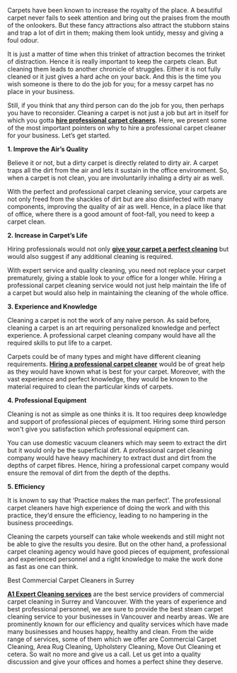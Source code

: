 Carpets have been known to increase the royalty of the place. A beautiful carpet never fails to seek attention and bring out the praises from the mouth of the onlookers. But these fancy attractions also attract the stubborn stains and trap a lot of dirt in them; making them look untidy, messy and giving a foul odour.

It is just a matter of time when this trinket of attraction becomes the trinket of distraction. Hence it is really important to keep the carpets clean. But cleaning them leads to another chronicle of struggles. Either it is not fully cleaned or it just gives a hard ache on your back. And this is the time you wish someone is there to do the job for you; for a messy carpet has no place in your business.

Still, if you think that any third person can do the job for you, then perhaps you have to reconsider. Cleaning a carpet is not just a job but art in itself for which you gotta **[hire professional carpet cleaners](http://a1expertcleaningservices.ca/commercial-carpet-cleaning.html)**. Here, we present some of the most important pointers on why to hire a professional carpet cleaner for your business. Let’s get started.

**1. Improve the Air’s Quality**

Believe it or not, but a dirty carpet is directly related to dirty air. A carpet traps all the dirt from the air and lets it sustain in the office environment. So, when a carpet is not clean, you are involuntarily inhaling a dirty air as well.

With the perfect and professional carpet cleaning service, your carpets are not only freed from the shackles of dirt but are also disinfected with many components, improving the quality of air as well. Hence, in a place like that of office, where there is a good amount of foot-fall, you need to keep a carpet clean.

**2. Increase in Carpet’s Life**

Hiring professionals would not only **[give your carpet a perfect cleaning](http://a1expertcleaningservices.ca/)** but would also suggest if any additional cleaning is required.

With expert service and quality cleaning, you need not replace your carpet prematurely, giving a stable look to your office for a longer while. Hiring a professional carpet cleaning service would not just help maintain the life of a carpet but would also help in maintaining the cleaning of the whole office.

**3. Experience and Knowledge**

Cleaning a carpet is not the work of any naive person. As said before, cleaning a carpet is an art requiring personalized knowledge and perfect experience. A professional carpet cleaning company would have all the required skills to put life to a carpet.

Carpets could be of many types and might have different cleaning requirements. **[Hiring a professional carpet cleaner](http://a1expertcleaningservices.ca/)** would be of great help as they would have known what is best for your carpet. Moreover, with the vast experience and perfect knowledge, they would be known to the material required to clean the particular kinds of carpets.

**4. Professional Equipment**

Cleaning is not as simple as one thinks it is. It too requires deep knowledge and support of professional pieces of equipment. Hiring some third person won't give you satisfaction which professional equipment can.

You can use domestic vacuum cleaners which may seem to extract the dirt but it would only be the superficial dirt. A professional carpet cleaning company would have heavy machinery to extract dust and dirt from the depths of carpet fibres. Hence, hiring a professional carpet company would ensure the removal of dirt from the depth of the depths.

**5. Efficiency**

It is known to say that ‘Practice makes the man perfect’. The professional carpet cleaners have high experience of doing the work and with this practice, they’d ensure the efficiency, leading to no hampering in the business proceedings.

Cleaning the carpets yourself can take whole weekends and still might not be able to give the results you desire. But on the other hand, a professional carpet cleaning agency would have good pieces of equipment, professional and experienced personnel and a right knowledge to make the work done as fast as one can think.

Best Commercial Carpet Cleaners in Surrey

**[A1 Expert Cleaning services](http://a1expertcleaningservices.ca/)** are the best service providers of commercial carpet cleaning in Surrey and Vancouver. With the years of experience and best professional personnel, we are sure to provide the best steam carpet cleaning service to your businesses in Vancouver and nearby areas. We are prominently known for our efficiency and quality services which have made many businesses and houses happy, healthy and clean. From the wide range of services, some of them which we offer are Commercial Carpet Cleaning, Area Rug Cleaning, Upholstery Cleaning, Move Out Cleaning et cetera. So wait no more and give us a call. Let us get into a quality discussion and give your offices and homes a perfect shine they deserve.